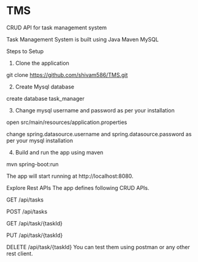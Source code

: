 # TMS
CRUD API for task management system


Task Management System is built using 
Java 
Maven
MySQL


Steps to Setup
1. Clone the application

git clone https://github.com/shivam586/TMS.git

2. Create Mysql database

create database task_manager

3. Change mysql username and password as per your installation

open src/main/resources/application.properties

change spring.datasource.username and spring.datasource.password as per your mysql installation

4. Build and run the app using maven

mvn spring-boot:run

The app will start running at http://localhost:8080.

Explore Rest APIs
The app defines following CRUD APIs.

GET /api/tasks

POST /api/tasks

GET /api/task/{taskId}

PUT /api/task/{taskId}

DELETE /api/task/{taskId}
You can test them using postman or any other rest client.
